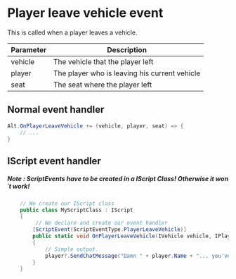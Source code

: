 # Player leave vehicle event

This is called when a player leaves a vehicle.

| Parameter | Description  |
|-----------|--------------|
| vehicle   | The vehicle that the player left |
| player    | The player who is leaving his current vehicle |
| seat      | The seat where the player left |

## Normal event handler

```csharp
Alt.OnPlayerLeaveVehicle += (vehicle, player, seat) => {
    // ...
}
```

## IScript event handler

##### Note : ScriptEvents have to be created in a IScript Class! Otherwise it won´t work!

```csharp 
    // We create our IScript class
    public class MyScriptClass : IScript
    {
         // We declare and create our event handler
        [ScriptEvent(ScriptEventType.PlayerLeaveVehicle)]
        public static void OnPlayerLeaveVehicle(IVehicle vehicle, IPlayer player, byte seat)
        {
            // Simple output.
            player?.SendChatMessage("Damn " + player.Name + "... you've left your awesome " + (VehicleModel)vehicle?.Model);
        }
    }
```
